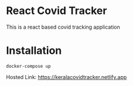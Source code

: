 # React Covid Tracker

This is a react based covid tracking application

# Installation

```
docker-compose up
```

Hosted Link: https://keralacovidtracker.netlify.app
